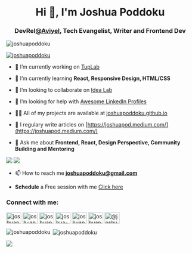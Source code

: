 <h1 align="center">Hi 👋, I'm Joshua Poddoku</h1>
<h3 align="center">DevRel<a href="https://aviyel.com" target="_blank">@Aviyel</a>, Tech Evangelist, Writer and Frontend Dev</h3>

<p align="left"> <img src="https://komarev.com/ghpvc/?username=joshuapoddoku&label=Profile%20views&color=0e75b6&style=flat" alt="joshuapoddoku" /> </p>

<p align="left"> <a href="https://twitter.com/joshuapoddoku" target="blank"><img src="https://img.shields.io/twitter/follow/joshuapoddoku?logo=twitter&style=for-the-badge" alt="joshuapoddoku" /></a> </p>

- 🔭 I’m currently working on [TupLab](https://github.com/JoshuaPoddoku/tuplab)

- 🌱 I’m currently learning **React, Responsive Design, HTML/CSS**

- 👯 I’m looking to collaborate on [Idea Lab](https://github.com/theupweb/idea-lab/)

- 🤝 I’m looking for help with [Awesome LinkedIn Profiles](https://github.com/JoshuaPoddoku/awesome-linkedin-profiles)

- 👨‍💻 All of my projects are available at [joshuapoddoku.github.io](joshuapoddoku.github.io)

- 📝 I regulary write articles on [https://joshuapod.medium.com/](https://joshuapod.medium.com/)

- 💬 Ask me about **Frontend, React, Design Perspective, Community Building and Mentoring**

<a href="https://joshuapoddoku.github.io/tup-lab-newsletter/"><img src="https://img.shields.io/badge/Receive newsletter-Subscribe-blue?style=for-the-badge" /></a>
<a href="https://www.patreon.com/joshuapod"><img src="https://img.shields.io/badge/Patreon-SPONSOR-red?style=for-the-badge&logo=patreon" /></a>

- 📫 How to reach me **joshuapoddoku@gmail.com**

- **Schedule** a Free session with me [Click here](https://calendly.com/joshuapoddoku) 


<h3 align="left">Connect with me:</h3>
<p align="left">
<a href="https://codepen.io/joshuapoddoku" target="blank"><img align="center" src="https://cdn.jsdelivr.net/npm/simple-icons@3.0.1/icons/codepen.svg" alt="joshuapoddoku" height="30" width="40" /></a>
<a href="https://dev.to/joshuapoddoku" target="blank"><img align="center" src="https://cdn.jsdelivr.net/npm/simple-icons@3.0.1/icons/dev-dot-to.svg" alt="joshuapoddoku" height="30" width="40" /></a>
<a href="https://twitter.com/joshuapoddoku" target="blank"><img align="center" src="https://cdn.jsdelivr.net/npm/simple-icons@3.0.1/icons/twitter.svg" alt="joshuapoddoku" height="30" width="40" /></a>
<a href="https://linkedin.com/in/joshua-poddoku" target="blank"><img align="center" src="https://cdn.jsdelivr.net/npm/simple-icons@3.0.1/icons/linkedin.svg" alt="joshua-poddoku" height="30" width="40" /></a>
<a href="https://codesandbox.com/joshuapoddoku" target="blank"><img align="center" src="https://cdn.jsdelivr.net/npm/simple-icons@3.0.1/icons/codesandbox.svg" alt="joshuapoddoku" height="30" width="40" /></a>
<a href="https://instagram.com/joshuapoddoku" target="blank"><img align="center" src="https://cdn.jsdelivr.net/npm/simple-icons@3.0.1/icons/instagram.svg" alt="joshuapoddoku" height="30" width="40" /></a>
<a href="https://medium.com/@joshuapod" target="blank"><img align="center" src="https://cdn.jsdelivr.net/npm/simple-icons@3.0.1/icons/medium.svg" alt="@joshuapod" height="30" width="40" /></a>
</p>


<p><img align="left" src="https://github-readme-stats.vercel.app/api/top-langs?username=joshuapoddoku&show_icons=true&locale=en&layout=compact" alt="joshuapoddoku" /></p>

<p>&nbsp;<img align="center" src="https://github-readme-stats.vercel.app/api?username=joshuapoddoku&show_icons=true&locale=en" alt="joshuapoddoku" /></p>


<img src="https://github.com/kr-anurag/JoshuaPoddoku/blob/output/github-contribution-grid-snake.gif" />
